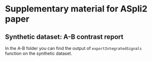 # Supplementary material for ASpli2 paper

## Synthetic dataset: A-B contrast report
In the A-B folder you can find the output of `exportIntegratedSignals` function on
the synthetic dataset.


